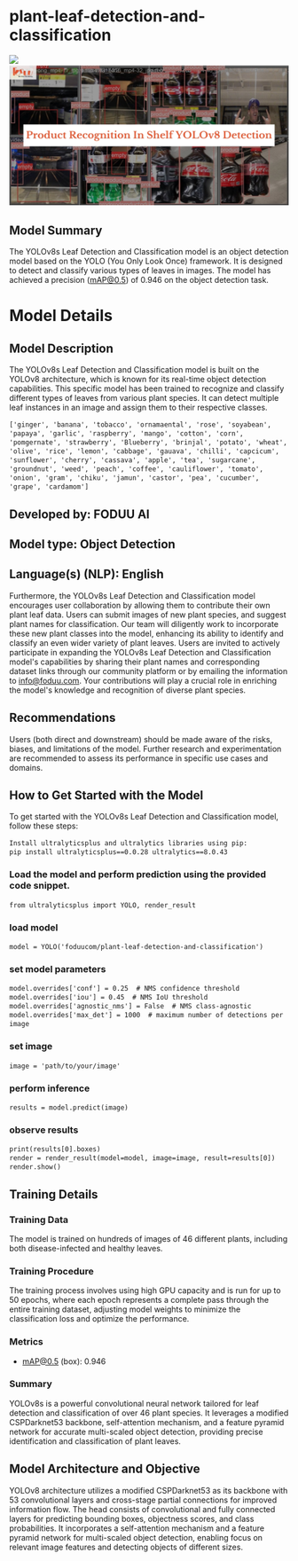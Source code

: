 # plant-leaf-detection-and-classification 
[![](https://img.shields.io/badge/hugging_face-space-yellow)](https://huggingface.co/spaces/foduucom/plant-leaf-detection-classification-yolov8)
![](https://github.com/foduucom/product-detection-in-shelf-yolov8/blob/main/thumbnail.jpg)

## Model Summary
The YOLOv8s Leaf Detection and Classification model is an object detection model based on the YOLO (You Only Look Once) framework. It is designed to detect and classify various types of leaves in images. The model has achieved a precision (mAP@0.5) of 0.946 on the object detection task.

# Model Details
## Model Description
The YOLOv8s Leaf Detection and Classification model is built on the YOLOv8 architecture, which is known for its real-time object detection capabilities. This specific model has been trained to recognize and classify different types of leaves from various plant species. It can detect multiple leaf instances in an image and assign them to their respective classes.

```
['ginger', 'banana', 'tobacco', 'ornamaental', 'rose', 'soyabean', 'papaya', 'garlic', 'raspberry', 'mango', 'cotton', 'corn', 'pomgernate', 'strawberry', 'Blueberry', 'brinjal', 'potato', 'wheat', 'olive', 'rice', 'lemon', 'cabbage', 'gauava', 'chilli', 'capcicum', 'sunflower', 'cherry', 'cassava', 'apple', 'tea', 'sugarcane', 'groundnut', 'weed', 'peach', 'coffee', 'cauliflower', 'tomato', 'onion', 'gram', 'chiku', 'jamun', 'castor', 'pea', 'cucumber', 'grape', 'cardamom']
```

## Developed by: FODUU AI
## Model type: Object Detection
## Language(s) (NLP): English
Furthermore, the YOLOv8s Leaf Detection and Classification model encourages user collaboration by allowing them to contribute their own plant leaf data. Users can submit images of new plant species, and suggest plant names for classification. Our team will diligently work to incorporate these new plant classes into the model, enhancing its ability to identify and classify an even wider variety of plant leaves. Users are invited to actively participate in expanding the YOLOv8s Leaf Detection and Classification model's capabilities by sharing their plant names and corresponding dataset links through our community platform or by emailing the information to info@foduu.com. Your contributions will play a crucial role in enriching the model's knowledge and recognition of diverse plant species.

## Recommendations
Users (both direct and downstream) should be made aware of the risks, biases, and limitations of the model. Further research and experimentation are recommended to assess its performance in specific use cases and domains.

## How to Get Started with the Model
To get started with the YOLOv8s Leaf Detection and Classification model, follow these steps:
```
Install ultralyticsplus and ultralytics libraries using pip:
pip install ultralyticsplus==0.0.28 ultralytics==8.0.43
```
### Load the model and perform prediction using the provided code snippet.
```
from ultralyticsplus import YOLO, render_result
```
### load model
```
model = YOLO('foduucom/plant-leaf-detection-and-classification')
```

### set model parameters
```
model.overrides['conf'] = 0.25  # NMS confidence threshold
model.overrides['iou'] = 0.45  # NMS IoU threshold
model.overrides['agnostic_nms'] = False  # NMS class-agnostic
model.overrides['max_det'] = 1000  # maximum number of detections per image

```
### set image
```
image = 'path/to/your/image'
```
### perform inference
```
results = model.predict(image)
```
### observe results
```
print(results[0].boxes)
render = render_result(model=model, image=image, result=results[0])
render.show()
```

## Training Details
### Training Data
The model is trained on hundreds of images of 46 different plants, including both disease-infected and healthy leaves.

### Training Procedure
The training process involves using high GPU capacity and is run for up to 50 epochs, where each epoch represents a complete pass through the entire training dataset, adjusting model weights to minimize the classification loss and optimize the performance.

### Metrics
* mAP@0.5 (box): 0.946
### Summary
YOLOv8s is a powerful convolutional neural network tailored for leaf detection and classification of over 46 plant species. It leverages a modified CSPDarknet53 backbone, self-attention mechanism, and a feature pyramid network for accurate multi-scaled object detection, providing precise identification and classification of plant leaves.

## Model Architecture and Objective
YOLOv8 architecture utilizes a modified CSPDarknet53 as its backbone with 53 convolutional layers and cross-stage partial connections for improved information flow. The head consists of convolutional and fully connected layers for predicting bounding boxes, objectness scores, and class probabilities. It incorporates a self-attention mechanism and a feature pyramid network for multi-scaled object detection, enabling focus on relevant image features and detecting objects of different sizes.




